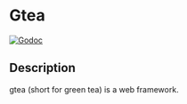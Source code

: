 # Gtea

[![Godoc](http://img.shields.io/badge/go-documentation-blue.svg?style=flat-square)](https://godoc.org/github.com/datewu/gtea)

## Description
gtea (short for green tea) is a web framework.

